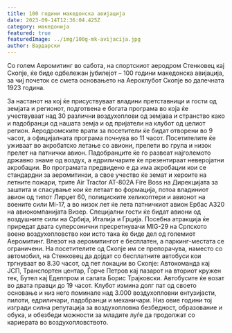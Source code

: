 ```yaml
---
title: 100 години македонска авијација
date: 2023-09-14T12:36:04.425Z
category: македонија
featured: true
featuredImage: ../img/100g-mk-avijacija.jpg
author: Вардарски
---
```

<!--StartFragment-->

Со голем Аеромитинг во сабота, на спортскиот аеродром Стенковец кај Скопје, ќе биде одбележан јубилејот – 100 години македонска авијација, за чиј почеток се смета основањето на Аероклубот Скопје во далечната 1923 година.



<!--EndFragment--><!--StartFragment-->

За настанот на кој ќе присуствуваат владини претставници и гости од земјата и регионот, подготвена е богата програма во која ќе учествуваат над 30 различни воздухоплови од земјава и странство како и падобранци од нашата земја и од пријатели на клубот од целиот регион. Аеродромските врати за посетители ќе бидат отворени во 9 часот, а официјалната програма почнува во 11 часот. Посетителите ќе уживаат во акробатско летање со авиони, прелети во група и низок прелет на патнички авион. Падобранците ќе го развеат најголемото државно знаме од воздух, а едриличарите ќе презентираат неверојатни акробации. Во програмата предвидено е да има акробации кои се стандардни за аеромитинзи, а свое учество ќе земат и хероите на летните пожари, трите Air Tractor AT-802A Fire Boss на Дирекцијата за заштита и спасување кои ќе летаат во формација, потоа владиниот авион од типот Лирџет 60, полициските хеликоптери и авионот на воените сили Mi-17, а во низок лет ќе лета патничкиот авион Ербас А320 на авиокомпанијата Визер. Специјални гости ќе бидат авиони од воздушните сили на Србија, Италија и Грција. Посебна атракција ќе приредат двата суперсонични пресретнувачи MIG-29 на Српското воено воздухопловство кои исто така ќе биде дел од големиот Аеромитинг. Влезот на аеромитингот е бесплатен, а паркинг-местата се ограничени. На посетителите од Скопје им се препорачува, наместо со автомобил, на Стенковец да дојдат со бесплатните автобуси кои тргнуваат во 8.30 часот, од пет локации во Скопје: Автокоманда кај ЈСП, Транспортен центар, Ѓорче Петров кај пазарот на вториот кружен тек, Бутел кај Еделпром и салата Борис Трајковски. Автобусите ќе возат во двата правци до 19 часот. Клубот измина долг пат од своето основање и низ него поминале над 3.000 воздухопловни ентузијасти, пилоти, едриличари, падобранци и механичари. Низ овие години тој изгради силна репутација за воздухопловна безбедност, образование и обука, и обезбеди можности за младите луѓе да продолжат со кариерата во воздухопловството.

<!--EndFragment-->